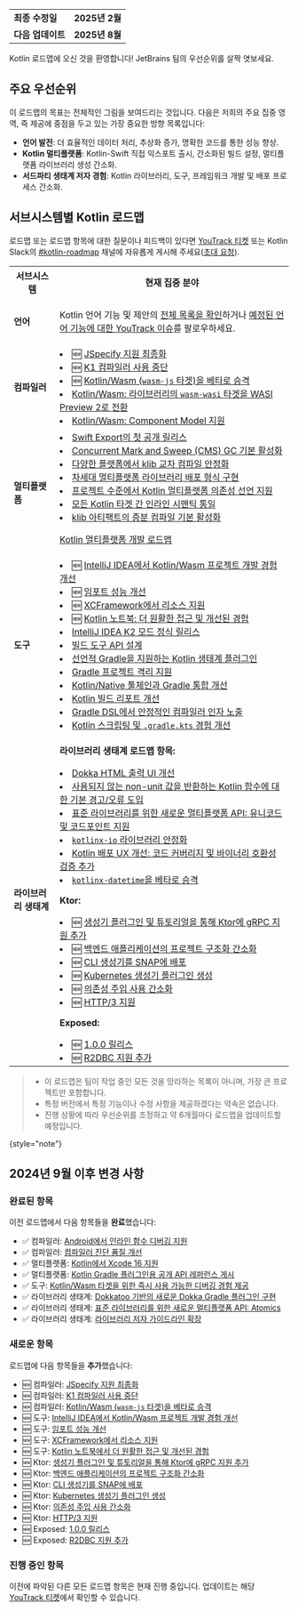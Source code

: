 [//]: # (title: Kotlin 로드맵)

<table>
    <tr>
        <td><strong>최종 수정일</strong></td>
        <td><strong>2025년 2월</strong></td>
    </tr>
    <tr>
        <td><strong>다음 업데이트</strong></td>
        <td><strong>2025년 8월</strong></td>
    </tr>
</table>

Kotlin 로드맵에 오신 것을 환영합니다! JetBrains 팀의 우선순위를 살짝 엿보세요.

## 주요 우선순위

이 로드맵의 목표는 전체적인 그림을 보여드리는 것입니다.
다음은 저희의 주요 집중 영역, 즉 제공에 중점을 두고 있는 가장 중요한 방향 목록입니다:

*   **언어 발전**: 더 효율적인 데이터 처리, 추상화 증가, 명확한 코드를 통한 성능 향상.
*   **Kotlin 멀티플랫폼**: Kotlin-Swift 직접 익스포트 출시, 간소화된 빌드 설정, 멀티플랫폼 라이브러리 생성 간소화.
*   **서드파티 생태계 저자 경험**: Kotlin 라이브러리, 도구, 프레임워크 개발 및 배포 프로세스 간소화.

## 서브시스템별 Kotlin 로드맵

<!-- To view the biggest projects we're working on, see the [Roadmap details](#roadmap-details) table. -->

로드맵 또는 로드맵 항목에 대한 질문이나 피드백이 있다면 [YouTrack 티켓](https://youtrack.jetbrains.com/issues?q=project:%20KT,%20KTIJ%20tag:%20%7BRoadmap%20Item%7D%20%23Unresolved%20) 또는 Kotlin Slack의 [#kotlin-roadmap](https://kotlinlang.slack.com/archives/C01AAJSG3V4) 채널에 자유롭게 게시해 주세요([초대 요청](https://surveys.jetbrains.com/s3/kotlin-slack-sign-up)).

<!-- ### YouTrack board
Visit the [roadmap board in our issue tracker YouTrack](https://youtrack.jetbrains.com/agiles/153-1251/current) ![YouTrack](youtrack-logo.png){width=30}{type="joined"}
-->

<table>
    <tr>
        <th>서브시스템</th>
        <th>현재 집중 분야</th>
    </tr>
    <tr id="language">
        <td><strong>언어</strong></td>
        <td>
            <p>Kotlin 언어 기능 및 제안의 <a href="kotlin-language-features-and-proposals.md">전체 목록을 확인</a>하거나 <a href="https://youtrack.jetbrains.com/issue/KT-54620">예정된 언어 기능에 대한 YouTrack 이슈</a>를 팔로우하세요.</p>
        </td>
    </tr>
    <tr id="compiler">
        <td><strong>컴파일러</strong></td>
        <td>
            <list>
                <li>🆕 <a href="https://youtrack.jetbrains.com/issue/KT-75371">JSpecify 지원 최종화</a></li>
                <li>🆕 <a href="https://youtrack.jetbrains.com/issue/KT-75372">K1 컴파일러 사용 중단</a></li>
                <li>🆕 <a href="https://youtrack.jetbrains.com/issue/KT-75370">Kotlin/Wasm (<code>wasm-js</code> 타겟)을 베타로 승격</a></li>
                <li><a href="https://youtrack.jetbrains.com/issue/KT-64568" target="_blank">Kotlin/Wasm: 라이브러리의 <code>wasm-wasi</code> 타겟을 WASI Preview 2로 전환</a></li>
                <li><a href="https://youtrack.jetbrains.com/issue/KT-64569" target="_blank">Kotlin/Wasm: Component Model 지원</a></li>
            </list>
        </td>
    </tr>
    <tr id="multiplatform">
        <td><strong>멀티플랫폼</strong></td>
        <td>
            <list>
                <li><a href="https://youtrack.jetbrains.com/issue/KT-64572">Swift Export의 첫 공개 릴리스</a></li>
                <li><a href="https://youtrack.jetbrains.com/issue/KT-71278">Concurrent Mark and Sweep (CMS) GC 기본 활성화</a></li>
                <li><a href="https://youtrack.jetbrains.com/issue/KT-71290">다양한 플랫폼에서 klib 교차 컴파일 안정화</a></li> 
                <li><a href="https://youtrack.jetbrains.com/issue/KT-71281">차세대 멀티플랫폼 라이브러리 배포 형식 구현</a></li>
                <li><a href="https://youtrack.jetbrains.com/issue/KT-71289">프로젝트 수준에서 Kotlin 멀티플랫폼 의존성 선언 지원</a></li>
                <li><a href="https://youtrack.jetbrains.com/issue/KT-64570" target="_blank">모든 Kotlin 타겟 간 인라인 시맨틱 통일</a></li>
                <li><a href="https://youtrack.jetbrains.com/issue/KT-71279" target="_blank">klib 아티팩트의 증분 컴파일 기본 활성화</a></li>
            </list>
            <tip><p><a href="https://www.jetbrains.com/help/kotlin-multiplatform-dev/kotlin-multiplatform-roadmap.html" target="_blank">Kotlin 멀티플랫폼 개발 로드맵</a></p></tip>
         </td>
    </tr>
    <tr id="tooling">
        <td><strong>도구</strong></td>
        <td>
            <list>
                <li>🆕 <a href="https://youtrack.jetbrains.com/issue/KT-75374" target="_blank">IntelliJ IDEA에서 Kotlin/Wasm 프로젝트 개발 경험 개선</a></li>
                <li>🆕 <a href="https://youtrack.jetbrains.com/issue/KT-75376" target="_blank">임포트 성능 개선</a></li>
                <li>🆕 <a href="https://youtrack.jetbrains.com/issue/KT-75377" target="_blank">XCFramework에서 리소스 지원</a></li>
                <li>🆕 <a href="https://youtrack.jetbrains.com/issue/KTNB-898" target="_blank">Kotlin 노트북: 더 원활한 접근 및 개선된 경험</a></li>
                <li><a href="https://youtrack.jetbrains.com/issue/KTIJ-31316" target="_blank">IntelliJ IDEA K2 모드 정식 릴리스</a></li>
                <li><a href="https://youtrack.jetbrains.com/issue/KT-71286" target="_blank">빌드 도구 API 설계</a></li>
                <li><a href="https://youtrack.jetbrains.com/issue/KT-71292" target="_blank">선언적 Gradle을 지원하는 Kotlin 생태계 플러그인</a></li>
                <li><a href="https://youtrack.jetbrains.com/issue/KT-54105" target="_blank">Gradle 프로젝트 격리 지원</a></li>
                <li><a href="https://youtrack.jetbrains.com/issue/KT-64577" target="_blank">Kotlin/Native 툴체인과 Gradle 통합 개선</a></li>
                <li><a href="https://youtrack.jetbrains.com/issue/KT-60279" target="_blank">Kotlin 빌드 리포트 개선</a></li>
                <li><a href="https://youtrack.jetbrains.com/issue/KT-55515" target="_blank">Gradle DSL에서 안정적인 컴파일러 인자 노출</a></li>
                <li><a href="https://youtrack.jetbrains.com/issue/KT-49511" target="_blank">Kotlin 스크립팅 및 <code>.gradle.kts</code> 경험 개선</a></li>
            </list>
         </td>
    </tr>
    <tr id="library-ecosystem">
        <td><strong>라이브러리 생태계</strong></td>
        <td>
            <p><b>라이브러리 생태계 로드맵 항목:</b></p>
            <list>
                <li><a href="https://youtrack.jetbrains.com/issue/KT-71295" target="_blank">Dokka HTML 출력 UI 개선</a></li>
                <li><a href="https://youtrack.jetbrains.com/issue/KT-12719" target="_blank">사용되지 않는 non-unit 값을 반환하는 Kotlin 함수에 대한 기본 경고/오류 도입</a></li>
                <li><a href="https://youtrack.jetbrains.com/issue/KT-71298" target="_blank">표준 라이브러리를 위한 새로운 멀티플랫폼 API: 유니코드 및 코드포인트 지원</a></li>
                <li><a href="https://youtrack.jetbrains.com/issue/KT-71300" target="_blank"><code>kotlinx-io</code> 라이브러리 안정화</a></li>
                <li><a href="https://youtrack.jetbrains.com/issue/KT-71297" target="_blank">Kotlin 배포 UX 개선: 코드 커버리지 및 바이너리 호환성 검증 추가</a></li>
                <li><a href="https://youtrack.jetbrains.com/issue/KT-64578" target="_blank"><code>kotlinx-datetime</code>을 베타로 승격</a></li>
            </list>
            <p><b>Ktor:</b></p>
            <list>
                <li>🆕 <a href="https://youtrack.jetbrains.com/issue/KTOR-1501">생성기 플러그인 및 튜토리얼을 통해 Ktor에 gRPC 지원 추가</a></li>
                <li>🆕 <a href="https://youtrack.jetbrains.com/issue/KTOR-7158">백엔드 애플리케이션의 프로젝트 구조화 간소화</a></li>
                <li>🆕 <a href="https://youtrack.jetbrains.com/issue/KTOR-3937">CLI 생성기를 SNAP에 배포</a></li>
                <li>🆕 <a href="https://youtrack.jetbrains.com/issue/KTOR-6026">Kubernetes 생성기 플러그인 생성</a></li>
                <li>🆕 <a href="https://youtrack.jetbrains.com/issue/KTOR-6621">의존성 주입 사용 간소화</a></li>
                <li>🆕 <a href="https://youtrack.jetbrains.com/issue/KTOR-7938">HTTP/3 지원</a></li>
            </list>
            <p><b>Exposed:</b></p>
            <list>
                <li>🆕 <a href="https://youtrack.jetbrains.com/issue/EXPOSED-444">1.0.0 릴리스</a></li>
                <li>🆕 <a href="https://youtrack.jetbrains.com/issue/EXPOSED-74">R2DBC 지원 추가</a></li>
            </list>
         </td>
    </tr>
</table>

> * 이 로드맵은 팀이 작업 중인 모든 것을 망라하는 목록이 아니며, 가장 큰 프로젝트만 포함합니다.
> * 특정 버전에서 특정 기능이나 수정 사항을 제공하겠다는 약속은 없습니다.
> * 진행 상황에 따라 우선순위를 조정하고 약 6개월마다 로드맵을 업데이트할 예정입니다.
> 
{style="note"}

## 2024년 9월 이후 변경 사항

### 완료된 항목

이전 로드맵에서 다음 항목들을 **완료**했습니다:

*   ✅ 컴파일러: [Android에서 인라인 함수 디버깅 지원](https://youtrack.jetbrains.com/issue/KT-60276)
*   ✅ 컴파일러: [컴파일러 진단 품질 개선](https://youtrack.jetbrains.com/issue/KT-71275)
*   ✅ 멀티플랫폼: [Kotlin에서 Xcode 16 지원](https://youtrack.jetbrains.com/issue/KT-71287)
*   ✅ 멀티플랫폼: [Kotlin Gradle 플러그인용 공개 API 레퍼런스 게시](https://youtrack.jetbrains.com/issue/KT-71288)
*   ✅ 도구: [Kotlin/Wasm 타겟을 위한 즉시 사용 가능한 디버깅 경험 제공](https://youtrack.jetbrains.com/issue/KT-71276)
*   ✅ 라이브러리 생태계: [Dokkatoo 기반의 새로운 Dokka Gradle 플러그인 구현](https://youtrack.jetbrains.com/issue/KT-71293)
*   ✅ 라이브러리 생태계: [표준 라이브러리를 위한 새로운 멀티플랫폼 API: Atomics](https://youtrack.jetbrains.com/issue/KT-62423)
*   ✅ 라이브러리 생태계: [라이브러리 저자 가이드라인 확장](https://youtrack.jetbrains.com/issue/KT-71299)

### 새로운 항목

로드맵에 다음 항목들을 **추가**했습니다:

*   🆕 컴파일러: [JSpecify 지원 최종화](https://youtrack.jetbrains.com/issue/KT-75371)
*   🆕 컴파일러: [K1 컴파일러 사용 중단](https://youtrack.jetbrains.com/issue/KT-75372)
*   🆕 컴파일러: [Kotlin/Wasm (<code>wasm-js</code> 타겟)을 베타로 승격](https://youtrack.jetbrains.com/issue/KT-75370)
*   🆕 도구: [IntelliJ IDEA에서 Kotlin/Wasm 프로젝트 개발 경험 개선](https://youtrack.jetbrains.com/issue/KT-75374)
*   🆕 도구: [임포트 성능 개선](https://youtrack.jetbrains.com/issue/KT-75376)
*   🆕 도구: [XCFramework에서 리소스 지원](https://youtrack.jetbrains.com/issue/KT-75377)
*   🆕 도구: [Kotlin 노트북에서 더 원활한 접근 및 개선된 경험](https://youtrack.jetbrains.com/issue/KTNB-898)
*   🆕 Ktor: [생성기 플러그인 및 튜토리얼을 통해 Ktor에 gRPC 지원 추가](https://youtrack.jetbrains.com/issue/KTOR-1501)
*   🆕 Ktor: [백엔드 애플리케이션의 프로젝트 구조화 간소화](https://youtrack.jetbrains.com/issue/KTOR-7158)
*   🆕 Ktor: [CLI 생성기를 SNAP에 배포](https://youtrack.jetbrains.com/issue/KTOR-3937)
*   🆕 Ktor: [Kubernetes 생성기 플러그인 생성](https://youtrack.jetbrains.com/issue/KTOR-6026)
*   🆕 Ktor: [의존성 주입 사용 간소화](https://youtrack.jetbrains.com/issue/KTOR-6621)
*   🆕 Ktor: [HTTP/3 지원](https://youtrack.jetbrains.com/issue/KTOR-7938)
*   🆕 Exposed: [1.0.0 릴리스](https://youtrack.jetbrains.com/issue/EXPOSED-444)
*   🆕 Exposed: [R2DBC 지원 추가](https://youtrack.jetbrains.com/issue/EXPOSED-74)

<!--
### Removed items

We've **removed** the following items from the roadmap:

* ❌ Compiler: [Improve the quality of compiler diagnostics](https://youtrack.jetbrains.com/issue/KT-71275)

> Some items were removed from the roadmap but not dropped completely. In some cases, we've merged previous roadmap items
> with the current ones.
>
{style="note"}
-->

### 진행 중인 항목

이전에 파악된 다른 모든 로드맵 항목은 현재 진행 중입니다. 업데이트는 해당 [YouTrack 티켓](https://youtrack.jetbrains.com/issues?q=project:%20KT,%20KTIJ%20tag:%20%7BRoadmap%20Item%7D%20%23Unresolved%20)에서 확인할 수 있습니다.